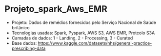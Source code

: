# Projeto_spark_Aws_EMR

- Projeto: Dados de remédios fornecidos pelo Serviço Nacional de Saúde britânico
- Tecnologias usadas: Spark, Pyspark, AWS S3, AWS EMR, Protcolo S3A
- Camadas de dados: 1 - Landing, 2 - Processing, 3 - Curated
- Base dados: https://www.kaggle.com/datasets/nhs/general-practice-prescribing-data
